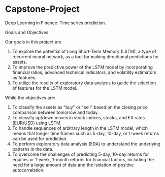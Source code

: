 # Capstone-Project
Deep Learning in Finance: Time series prediction. 

Goals and Objectives

Our goals in this project are:

1. To explore the potential of Long Short-Term Memory (LSTM), a type of recurrent neural network, as a tool for making directional predictions for assets.
2. To improve the predictive power of the LSTM model by incorporating financial ratios, advanced technical indicators, and volatility estimators as features.
3. To utilize the results of exploratory data analysis to guide the selection of features for the LSTM model.

While the objectives are:

1. To classify the assets as "buy" or "sell" based on the closing price comparison between tomorrow and today.
2. To classify up/down moves in stock indices, stocks, and FX rates (EUR/USD) using LSTM.
3. To handle sequences of arbitrary length in the LSTM model, which means that longer time frames such as 5-day, 10-day, or 1-week returns can be used for prediction.
4. To perform exploratory data analysis (EDA) to understand the underlying patterns in the data.
5. To overcome the challenges of predicting 5-day, 10-day returns for equities or 1-week, 1-month returns for financial factors, including the need for a large amount of data and the isolation of positive autocorrelation.
